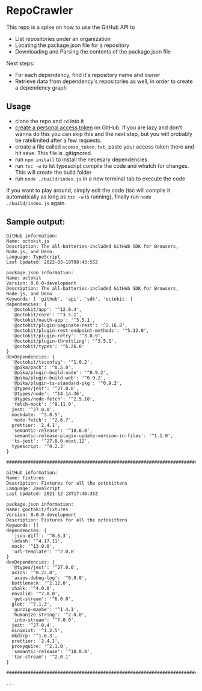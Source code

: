 # RepoCrawler

This repo is a spike on how to use the GitHub API to
 - List repositories under an organization
 - Locating the package.json file for a repository
 - Downloading and Parsing the contents of the package.json file
 
Next steps:
 - For each dependency, find it's repository name and owner
 - Retrieve data from dependency's repositories as well, in order to create a dependency graph


## Usage
 - clone the repo and `cd` into it
 - [create a personal access token](https://docs.github.com/en/authentication/keeping-your-account-and-data-secure/creating-a-personal-access-token) on GitHub. If you are lazy and don't wanna do this you can skip this and the next step, but you will probably be ratelimited after a few requests.
 - create a file called `access_token.txt`, paste your access token there and hit save. This file is .gitignored. 
 - run `npm install` to install the necesary dependencies
 - run `tsc -w` to let typescript compile the code and whatch for changes. This will create the build folder
 - run `node ./build/index.js` in a new terminal tab to execute the code

If you want to play around, simply edit the code (tsc will compile it automatically as long as `tsc -w` is running), finally run `node ./build/index.js` again.


## Sample output:
```
GitHub information:
Name: octokit.js
Description: The all-batteries-included GitHub SDK for Browsers, Node.js, and Deno.
Language: TypeScript
Last Updated: 2022-03-18T08:43:55Z

package.json information:
Name: octokit
Version: 0.0.0-development
Description: The all-batteries-included GitHub SDK for Browsers, Node.js, and Deno
Keywords: [ 'github', 'api', 'sdk', 'octokit' ]
dependencies: {
  '@octokit/app': '^12.0.4',
  '@octokit/core': '^3.5.1',
  '@octokit/oauth-app': '^3.5.1',
  '@octokit/plugin-paginate-rest': '^2.16.8',
  '@octokit/plugin-rest-endpoint-methods': '^5.12.0',
  '@octokit/plugin-retry': '^3.0.9',
  '@octokit/plugin-throttling': '^3.5.1',
  '@octokit/types': '^6.26.0'
}
devDependencies: {
  '@octokit/tsconfig': '^1.0.2',
  '@pika/pack': '^0.5.0',
  '@pika/plugin-build-node': '^0.9.2',
  '@pika/plugin-build-web': '^0.9.2',
  '@pika/plugin-ts-standard-pkg': '^0.9.2',
  '@types/jest': '^27.0.0',
  '@types/node': '^14.14.36',
  '@types/node-fetch': '^2.5.10',
  'fetch-mock': '^9.11.0',
  jest: '^27.0.0',
  mockdate: '^3.0.5',
  'node-fetch': '^2.6.7',
  prettier: '2.4.1',
  'semantic-release': '^18.0.0',
  'semantic-release-plugin-update-version-in-files': '^1.1.0',
  'ts-jest': '^27.0.0-next.12',
  typescript: '^4.2.3'
}

#############################################################################################

GitHub information:
Name: fixtures
Description: Fixtures for all the octokittens
Language: JavaScript
Last Updated: 2021-12-18T17:46:35Z

package.json information:
Name: @octokit/fixtures
Version: 0.0.0-development
Description: Fixtures for all the octokittens
Keywords: []
dependencies: {
  'json-diff': '^0.5.3',
  lodash: '^4.17.11',
  nock: '^13.0.0',
  'url-template': '^2.0.8'
}
devDependencies: {
  '@types/jest': '^27.0.0',
  axios: '^0.22.0',
  'axios-debug-log': '^0.8.0',
  bottleneck: '^2.12.0',
  chalk: '^4.0.0',
  envalid: '^7.0.0',
  'get-stream': '^6.0.0',
  glob: '^7.1.3',
  'gunzip-maybe': '^1.4.1',
  'humanize-string': '^2.0.0',
  'into-stream': '^7.0.0',
  jest: '^27.0.4',
  minimist: '^1.2.5',
  mkdirp: '^1.0.3',
  prettier: '2.4.1',
  proxyquire: '^2.1.0',
  'semantic-release': '^18.0.0',
  'tar-stream': '^2.0.1'
}

#############################################################################################

...


```